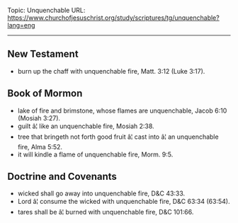 Topic: Unquenchable
URL: https://www.churchofjesuschrist.org/study/scriptures/tg/unquenchable?lang=eng

---

## New Testament

- burn up the chaff with unquenchable fire, Matt. 3:12 (Luke 3:17).

## Book of Mormon

- lake of fire and brimstone, whose flames are unquenchable, Jacob 6:10 (Mosiah 3:27).
- guilt â¦ like an unquenchable fire, Mosiah 2:38.
- tree that bringeth not forth good fruit â¦ cast into â¦ an unquenchable fire, Alma 5:52.
- it will kindle a flame of unquenchable fire, Morm. 9:5.

## Doctrine and Covenants

- wicked shall go away into unquenchable fire, D&C 43:33.
- Lord â¦ consume the wicked with unquenchable fire, D&C 63:34 (63:54).
- tares shall be â¦ burned with unquenchable fire, D&C 101:66.


